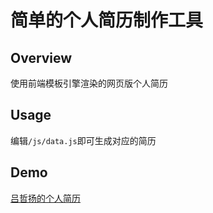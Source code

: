 # 简单的个人简历制作工具

## Overview

使用前端模板引擎渲染的网页版个人简历

## Usage

编辑`/js/data.js`即可生成对应的简历

## Demo

[吕哲扬的个人简历](http://lvzheyang.top/resume)
